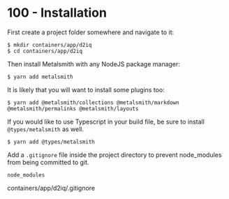 # 100 - Installation

First create a project folder somewhere and navigate to it:

```
$ mkdir containers/app/d2iq
$ cd containers/app/d2iq
```

Then install Metalsmith with any NodeJS package manager:

```
$ yarn add metalsmith
```

It is likely that you will want to install some plugins too:

```
$ yarn add @metalsmith/collections @metalsmith/markdown @metalsmith/permalinks @metalsmith/layouts
```

If you would like to use Typescript in your build file, be sure to install ```@types/metalsmith``` as well.

```
$ yarn add @types/metalsmith
```

Add a ```.gitignore``` file inside the project directory to prevent node_modules from being committed to git.

```
node_modules
```
containers/app/d2iq/.gitignore